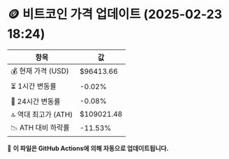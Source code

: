 # 🪙 비트코인 가격 업데이트 (2025-02-23 18:24)

| 항목                | 값 |
|--------------------|----------------|
| 💰 현재 가격 (USD) | $96413.66 |
| ⏳ 1시간 변동률    | -0.02% |
| 📆 24시간 변동률   | -0.08% |
| 🔝 역대 최고가 (ATH) | $109021.48 |
| 📉 ATH 대비 하락률 | -11.53% |

🔄 **이 파일은 GitHub Actions에 의해 자동으로 업데이트됩니다.**
